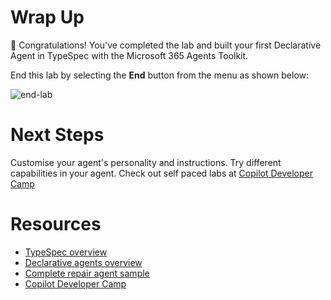 # Wrap Up

🏁 Congratulations! You've completed the lab and built your first Declarative Agent in TypeSpec with the Microsoft 365 Agents Toolkit. 

End this lab by selecting the **End** button from the menu as shown below:

![end-lab](https://github.com/user-attachments/assets/898c8c93-49bb-42b2-863d-ad1d69443bce)


# Next Steps

Customise your agent's personality and instructions.
Try different capabilities in your agent. Check out self paced labs at [Copilot Developer Camp](https://aka.ms/copilotdevcamp)

# Resources

- [TypeSpec overview](https://learn.microsoft.com/en-us/microsoft-365-copilot/extensibility/overview-typespec)
- [Declarative agents overview](https://learn.microsoft.com/en-us/microsoft-365-copilot/extensibility/overview-declarative-agent)
- [Complete repair agent sample](https://aka.ms/repair-agent)
- [Copilot Developer Camp](https://aka.ms/copilotdevcamp)